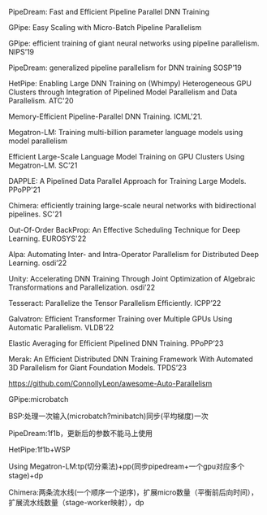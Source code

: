 PipeDream: Fast and Efficient Pipeline Parallel DNN Training

GPipe: Easy Scaling with Micro-Batch Pipeline Parallelism

GPipe: efficient training of giant neural networks using pipeline parallelism. NIPS’19

PipeDream: generalized pipeline parallelism for DNN training SOSP’19

HetPipe: Enabling Large DNN Training on (Whimpy) Heterogeneous GPU Clusters through Integration of Pipelined Model Parallelism and Data Parallelism. ATC'20

Memory-Efficient Pipeline-Parallel DNN Training. ICML'21.

Megatron-LM: Training multi-billion parameter language models using model parallelism

Efficient Large-Scale Language Model Training on GPU Clusters Using Megatron-LM. SC’21

DAPPLE: A Pipelined Data Parallel Approach for Training Large Models. PPoPP'21

Chimera: efficiently training large-scale neural networks with bidirectional pipelines. SC'21

Out-Of-Order BackProp: An Effective Scheduling Technique for Deep Learning. EUROSYS'22

Alpa: Automating Inter- and Intra-Operator Parallelism for Distributed Deep Learning. osdi’22

Unity: Accelerating DNN Training Through Joint Optimization of Algebraic Transformations and Parallelization. osdi’22

Tesseract: Parallelize the Tensor Parallelism Efficiently. ICPP’22

Galvatron: Efficient Transformer Training over Multiple GPUs Using Automatic Parallelism. VLDB’22

Elastic Averaging for Efficient Pipelined DNN Training. PPoPP’23

Merak: An Efficient Distributed DNN Training Framework With Automated 3D Parallelism for Giant Foundation Models. TPDS’23

https://github.com/ConnollyLeon/awesome-Auto-Parallelism



GPipe:microbatch

BSP:处理一次输入(microbatch?minibatch)同步(平均梯度)一次

PipeDream:1f1b，更新后的参数不能马上使用

HetPipe:1f1b+WSP

Using Megatron-LM:tp(切分乘法)+pp(同步pipedream+一个gpu对应多个stage)+dp

Chimera:两条流水线(一个顺序一个逆序)，扩展micro数量（平衡前后向时间），扩展流水线数量（stage-worker映射），dp
